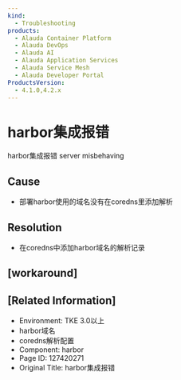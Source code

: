 ```yaml
---
kind:
  - Troubleshooting
products:
  - Alauda Container Platform
  - Alauda DevOps
  - Alauda AI
  - Alauda Application Services
  - Alauda Service Mesh
  - Alauda Developer Portal
ProductsVersion:
  - 4.1.0,4.2.x
---
```

<!-- A type of document that involves encountering a fault, diagnosing it, performing root cause analysis, and providing solutions. -->

# harbor集成报错

harbor集成报错 server misbehaving

## Cause
- 部署harbor使用的域名没有在coredns里添加解析

## Resolution
- 在coredns中添加harbor域名的解析记录

## [workaround]

## [Related Information]
- Environment: TKE 3.0以上
- harbor域名
- coredns解析配置
- Component: harbor
- Page ID: 127420271
- Original Title: harbor集成报错
